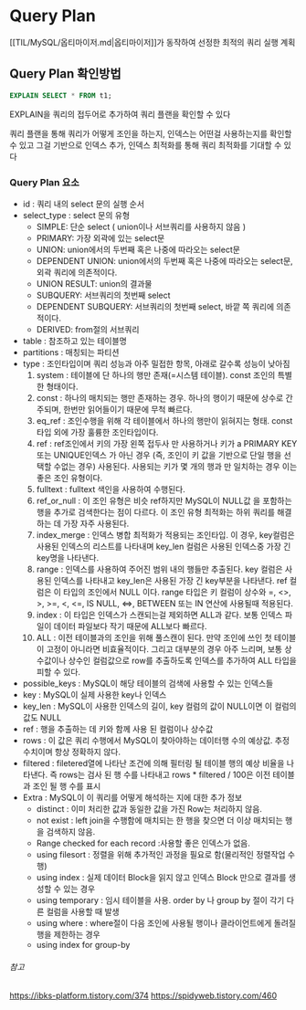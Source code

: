 # Query Plan
[[TIL/MySQL/옵티마이저.md|옵티마이저]]가 동작하여 선정한 최적의 쿼리 실행 계획
## Query Plan 확인방법
```sql
EXPLAIN SELECT * FROM t1;
```
EXPLAIN을 쿼리의 접두어로 추가하여 쿼리 플랜을 확인할 수 있다

쿼리 플랜을 통해 쿼리가 어떻게 조인을 하는지, 인덱스는 어떤걸 사용하는지를 확인할 수 있고 그걸 기반으로 인덱스 추가, 인덱스 최적화를 통해 쿼리 최적화를 기대할 수 있다
### Query Plan 요소
- id : 쿼리 내의 select 문의 실행 순서
- select_type : select 문의 유형
	- SIMPLE: 단순 select ( union이나 서브쿼리를 사용하지 않음 )  
	- PRIMARY: 가장 외곽에 있는 select문  
	- UNION: union에서의 두번째 혹은 나중에 따라오는 select문  
	- DEPENDENT UNION: union에서의 두번째 혹은 나중에 따라오는 select문, 외곽 쿼리에 의존적이다.  
	- UNION RESULT: union의 결과물  
	- SUBQUERY: 서브쿼리의 첫번째 select  
	- DEPENDENT SUBQUERY: 서브쿼리의 첫번째 select, 바깥 쪽 쿼리에 의존적이다.  
	- DERIVED: from절의 서브쿼리
- table : 참조하고 있는 테이블명
- partitions : 매칭되는 파티션
- type : 조인타입이며 쿼리 성능과 아주 밀접한 항목, 아래로 갈수록 성능이 낮아짐
	1. system : 테이블에 단 하나의 행만 존재(=시스템 테이블). const 조인의 특별한 형태이다.  
	2. const : 하나의 매치되는 행만 존재하는 경우. 하나의 행이기 때문에 상수로 간주되며, 한번만 읽어들이기 때문에 무척 빠르다.  
	3. eq_ref : 조인수행을 위해 각 테이블에서 하나의 행만이 읽혀지는 형태. const 타입 외에 가장 훌륭한 조인타입이다.  
	4. ref : ref조인에서 키의 가장 왼쪽 접두사 만 사용하거나 키가 a PRIMARY KEY또는 UNIQUE인덱스 가 아닌 경우 (즉, 조인이 키 값을 기반으로 단일 행을 선택할 수없는 경우) 사용된다. 사용되는 키가 몇 개의 행과 만 일치하는 경우 이는 좋은 조인 유형이다.  
	5. fulltext : fulltext 색인을 사용하여 수행된다.  
	6. ref_or_null : 이 조인 유형은 비슷 ref하지만 MySQL이 NULL값 을 포함하는 행을 추가로 검색한다는 점이 다르다. 이 조인 유형 최적화는 하위 쿼리를 해결하는 데 가장 자주 사용된다.  
	7. index_merge : 인덱스 병합 최적화가 적용되는 조인타입. 이 경우, key컬럼은 사용된 인덱스의 리스트를 나타내며 key_len 컬럼은 사용된 인덱스중 가장 긴 key명을 나타낸다.  
	8. range : 인덱스를 사용하여 주어진 범위 내의 행들만 추출된다. key 컬럼은 사용된 인덱스를 나타내고 key_len은 사용된 가장 긴 key부분을 나타낸다. ref 컬럼은 이 타입의 조인에서 NULL 이다. range 타입은 키 컬럼이 상수와 =, <>, >, >=, <, <=, IS NULL, <=>, BETWEEN 또는 IN 연산에 사용될때 적용된다.  
	9. index : 이 타입은 인덱스가 스캔되는걸 제외하면 ALL과 같다. 보통 인덱스 파일이 데이터 파일보다 작기 때문에 ALL보다 빠르다.  
	10. ALL : 이전 테이블과의 조인을 위해 풀스캔이 된다. 만약 조인에 쓰인 첫 테이블이 고정이 아니라면 비효율적이다. 그리고 대부분의 경우 아주 느리며, 보통 상수값이나 상수인 컬럼값으로 row를 추출하도록 인덱스를 추가하여 ALL 타입을 피할 수 있다.
- possible_keys : MySQL이 해당 테이블의 검색에 사용할 수 있는 인덱스들
- key : MySQL이 실제 사용한 key나 인덱스
- key_len : MySQL이 사용한 인덱스의 길이, key 컬럼의 값이 NULL이면 이 컬럼의 값도 NULL
- ref : 행을 추출하는 데 키와 함께 사용 된 컬럼이나 상수값
- rows : 이 값은 쿼리 수행에서 MySQL이 찾아야하는 데이터행 수의 예상값. 추정 수치이며 항상 정확하지 않다.
- filtered : filetered열에 나타난 조건에 의해 필터링 될 테이블 행의 예상 비율을 나타낸다. 즉 rows는 검사 된 행 수를 나타내고 rows * filtered / 100은 이전 테이블과 조인 될 행 수를 표시
- Extra : MySQL이 이 쿼리를 어떻게 해석하는 지에 대한 추가 정보 
	- distinct : 이미 처리한 값과 동일한 값을 가진 Row는 처리하지 않음.
	- not exist : left join을 수행함에 매치되는 한 행을 찾으면 더 이상 매치되는 행을 검색하지 않음.
	- Range checked for each record :사용할 좋은 인덱스가 없음.
	- using filesort : 정렬을 위해 추가적인 과정을 필요로 함(물리적인 정렬작업 수행)
	- using index : 실제 데이터 Block을 읽지 않고 인덱스 Block 만으로 결과를 생성할 수 있는 경우
	- using temporary : 임시 테이블을 사용. order by 나 group by 절이 각기 다른 컬럼을 사용할 때 발생
	- using where : where절이 다음 조인에 사용될 행이나 클라이언트에게 돌려질 행을 제한하는 경우
	- using index for group-by



###### 참고
https://ibks-platform.tistory.com/374
https://spidyweb.tistory.com/460
